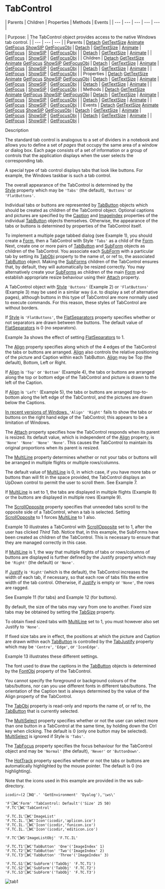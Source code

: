 




<h1 class="heading"><span class="name">TabControl</span></h1>
| Parents | Children | Properties | Methods | Events |
| --- | --- | --- | --- | ---  |

| Purpose: | The TabControl object provides access to the native Windows tab         control. |
| --- | --- | ---  |
| Parents | [Detach](../a-z/detach.md) [GetTextSize](../a-z/gettextsize.md) [Animate](../a-z/animate.md) [GetFocus](../a-z/getfocus.md) [ShowSIP](../a-z/showsip.md) [GetFocusObj](../a-z/getfocusobj.md) | [Detach](../a-z/detach.md) | [GetTextSize](../a-z/gettextsize.md) | [Animate](../a-z/animate.md) | [GetFocus](../a-z/getfocus.md) | [ShowSIP](../a-z/showsip.md) | [GetFocusObj](../a-z/getfocusobj.md) |
| [Detach](../a-z/detach.md) | [GetTextSize](../a-z/gettextsize.md) | [Animate](../a-z/animate.md) |
| [GetFocus](../a-z/getfocus.md) | [ShowSIP](../a-z/showsip.md) | [GetFocusObj](../a-z/getfocusobj.md) |
| Children | [Detach](../a-z/detach.md) [GetTextSize](../a-z/gettextsize.md) [Animate](../a-z/animate.md) [GetFocus](../a-z/getfocus.md) [ShowSIP](../a-z/showsip.md) [GetFocusObj](../a-z/getfocusobj.md) | [Detach](../a-z/detach.md) | [GetTextSize](../a-z/gettextsize.md) | [Animate](../a-z/animate.md) | [GetFocus](../a-z/getfocus.md) | [ShowSIP](../a-z/showsip.md) | [GetFocusObj](../a-z/getfocusobj.md) |
| [Detach](../a-z/detach.md) | [GetTextSize](../a-z/gettextsize.md) | [Animate](../a-z/animate.md) |
| [GetFocus](../a-z/getfocus.md) | [ShowSIP](../a-z/showsip.md) | [GetFocusObj](../a-z/getfocusobj.md) |
| Properties | [Detach](../a-z/detach.md) [GetTextSize](../a-z/gettextsize.md) [Animate](../a-z/animate.md) [GetFocus](../a-z/getfocus.md) [ShowSIP](../a-z/showsip.md) [GetFocusObj](../a-z/getfocusobj.md) | [Detach](../a-z/detach.md) | [GetTextSize](../a-z/gettextsize.md) | [Animate](../a-z/animate.md) | [GetFocus](../a-z/getfocus.md) | [ShowSIP](../a-z/showsip.md) | [GetFocusObj](../a-z/getfocusobj.md) |
| [Detach](../a-z/detach.md) | [GetTextSize](../a-z/gettextsize.md) | [Animate](../a-z/animate.md) |
| [GetFocus](../a-z/getfocus.md) | [ShowSIP](../a-z/showsip.md) | [GetFocusObj](../a-z/getfocusobj.md) |
| Methods | [Detach](../a-z/detach.md) [GetTextSize](../a-z/gettextsize.md) [Animate](../a-z/animate.md) [GetFocus](../a-z/getfocus.md) [ShowSIP](../a-z/showsip.md) [GetFocusObj](../a-z/getfocusobj.md) | [Detach](../a-z/detach.md) | [GetTextSize](../a-z/gettextsize.md) | [Animate](../a-z/animate.md) | [GetFocus](../a-z/getfocus.md) | [ShowSIP](../a-z/showsip.md) | [GetFocusObj](../a-z/getfocusobj.md) |
| [Detach](../a-z/detach.md) | [GetTextSize](../a-z/gettextsize.md) | [Animate](../a-z/animate.md) |
| [GetFocus](../a-z/getfocus.md) | [ShowSIP](../a-z/showsip.md) | [GetFocusObj](../a-z/getfocusobj.md) |
| Events | [Detach](../a-z/detach.md) [GetTextSize](../a-z/gettextsize.md) [Animate](../a-z/animate.md) [GetFocus](../a-z/getfocus.md) [ShowSIP](../a-z/showsip.md) [GetFocusObj](../a-z/getfocusobj.md) | [Detach](../a-z/detach.md) | [GetTextSize](../a-z/gettextsize.md) | [Animate](../a-z/animate.md) | [GetFocus](../a-z/getfocus.md) | [ShowSIP](../a-z/showsip.md) | [GetFocusObj](../a-z/getfocusobj.md) |
| [Detach](../a-z/detach.md) | [GetTextSize](../a-z/gettextsize.md) | [Animate](../a-z/animate.md) |
| [GetFocus](../a-z/getfocus.md) | [ShowSIP](../a-z/showsip.md) | [GetFocusObj](../a-z/getfocusobj.md) |


Description


The standard tab control is analogous to a set of dividers in a notebook and
allows you to define a set of *pages* that occupy the same area of a window
or dialog box. Each page consists of a set of information or a group of controls
that the application displays when the user selects the corresponding tab.



A special type of tab control displays tabs that look like buttons. For
example, the Windows taskbar is such a tab control.


The overall appearance of the TabControl is determined by the [Style](../a-z/style.md) property which may be `'Tabs'` (the
default), `'Buttons'` or `'FlatButtons'`.


Individual tabs or buttons are represented by [TabButton](../a-z/tabbutton.md) objects which should be created as children of the TabControl object. Optional
captions and pictures are specified by the [Caption](../a-z/caption.md) and [ImageIndex](../a-z/imageindex.md) properties of the
individual [TabButton](../a-z/tabbutton.md) objects themselves.
Otherwise, the appearance of the tabs or buttons is determined by properties of
the TabControl itself.


To implement a multiple page tabbed dialog (see Example 1), you should create a [Form](../a-z/form.md), then a
TabControl with Style `'Tabs'` as a child of
the [Form](../a-z/form.md). Next, create one or more pairs of [TabButton](../a-z/tabbutton.md) and [SubForm](../a-z/subform.md) objects as children of the
TabControl. You associate each [SubForm](../a-z/subform.md) with a
particular tab by setting its [TabObj](../a-z/tabobj.md) property to the name of, or ref to, the associated [TabButton](../a-z/tabbutton.md) object. Making the [SubForms](../a-z/subform.md) children of the
TabControl ensures that, by default, they will automatically be resized
correctly. You may alternatively create your [SubForms](../a-z/subform.md) as children of the main [Form](../a-z/form.md) and establish
appropriate resize behaviour using their [Attach](../a-z/attach.md) property.


A TabControl object with [Style](../a-z/style.md) `'Buttons'` (Example 2) or `'FlatButtons'` (Example 3) may be used in a similar
way (i.e. to display a set of alternative pages), although buttons in this type
of TabControl are more normally used to execute commands. For this reason, these
styles of TabControl are without borders.


If [Style](../a-z/style.md) is `'FlatButtons'`,
the [FlatSeparators](../a-z/flatseparators.md) property
specifies whether or not separators are drawn between the buttons. The default
value of [FlatSeparators](../a-z/flatseparators.md) is 0 (no
separators).


Example 3a shows the
effect of setting [FlatSeparators](../a-z/flatseparators.md) to
1.


The [Align](../a-z/align.md) property specifies along which
of the 4 edges of the TabControl the tabs or buttons are arranged. [Align](../a-z/align.md) also controls the relative positioning of the picture and Caption within each
TabButton. [Align](../a-z/align.md) may be Top (the default),
Bottom, Left or Right.


If [Align](../a-z/align.md) is `'Top'` or `'Bottom'` (Example
4), the tabs or buttons are arranged along the top or bottom edge of the
TabControl and picture is drawn to the left of the Caption.


If [Align](../a-z/align.md) is `'Left'` (Example 5), the tabs or buttons are
arranged top-to-bottom along the left edge of the TabControl, and the pictures
are drawn below the Captions.


[In recent versions of Windows, ](../a-z/align.md)`'Align' 'Right'` fails to show the tabs or buttons on the right hand edge of the TabControl; this appears to be a limitation of Windows.


The [Attach](../a-z/attach.md) property specifies how the
TabControl responds when its parent is resized. Its default value, which is
independent of the [Align](../a-z/align.md) property, is `'None'
'None' 'None' 'None'`. This causes the TabControl to maintain its
original proportions when its parent is resized.


The [MultiLine](../a-z/multiline.md) property determines
whether or not your tabs or buttons will be arranged in multiple flights or
multiple rows/columns.


The default value of [MultiLine](../a-z/multiline.md) is 0,
in which case, if you have more tabs or buttons than will fit in the space
provided, the TabControl displays an UpDown control to permit the user to scroll
them. See Example 7.


If [MultiLine](../a-z/multiline.md) is set to 1, the tabs are
displayed in multiple flights (Example 8) or the buttons are displayed in multiple rows (Example
9).


The [ScrollOpposite](../a-z/scrollopposite.md) property
specifies that unneeded tabs scroll to the opposite side of a TabControl, when a
tab is selected. Setting [ScrollOpposite](../a-z/scrollopposite.md) to 1 forces [MultiLine](../a-z/multiline.md) to 1 also.


Example 10 illustrates a
TabControl with [ScrollOpposite](../a-z/scrollopposite.md) set
to 1, after the user has clicked *Third Tab*. Notice that, in this example,
the SubForms have been created as children of the TabControl. This is necessary
to ensure that they are managed correctly in this case.


If [MultiLine](../a-z/multiline.md) is 1, the way that
multiple flights of tabs or rows/columns of buttons are displayed is further
defined by the Justify property which may be `'Right'` (the default) or `'None'`.


If [Justify](../a-z/justify.md) is `'Right'`(which is the default), the TabControl increases the width of each tab, if
necessary, so that each row of tabs fills the entire width of the tab control.
Otherwise, if [Justify](../a-z/justify.md) is empty or `'None'`,
the rows are ragged.


See Example 11 (for tabs) and Example 12 (for
buttons).


By default, the size of the tabs may vary from one to another. Fixed size
tabs may be obtained by setting the [TabSize](../a-z/tabsize.md) property.


To obtain fixed sized tabs with [MultiLine](../a-z/multiline.md) set to 1, you must however also set Justify to `'None'`.


If fixed size tabs are in effect, the positions at which the picture and
Caption are drawn within each [TabButton](../a-z/tabbutton.md) is
controlled by the [TabJustify](../a-z/tabjustify.md) property
which may be `'Centre'`, `'Edge'`,
or `'IconEdge'`.


Example
13 illustrates these different settings.


The font used to draw the captions in the [TabButton](../a-z/tabbutton.md) objects is determined by the [FontObj](../a-z/fontobj.md) property of the TabControl.


You cannot specify the foreground or background colours of the tabs/buttons,
nor can you use different fonts in different tabs/buttons. The orientation of
the Caption text is always determined by the value of the Align property of the
TabControl.


The [TabObj](../a-z/tabobj.md) property is read-only and
reports the name of, or ref to, the [TabButton](../a-z/tabbutton.md) that is currently selected.


The [MultiSelect](../a-z/multiselect.md) property specifies
whether or not the user can select more than one button in a TabControl at the
same time, by holding down the Ctrl key when clicking. The default is 0 (only
one button may be selected). [MultiSelect](../a-z/multiselect.md) is ignored if Style is `'Tabs'`.


The [TabFocus](../a-z/tabfocus.md) property specifies the
focus behaviour for the TabControl object and may be `'Normal'` (the
default), `'Never'` or `'ButtonDown'`.


The [HotTrack](../a-z/hottrack.md) property specifies whether
or not the tabs or buttons are automatically highlighted by the mouse pointer.
The default is 0 (no highlighting).


Note that the icons used in this example are provided in the ws sub-directory.
```apl
icodir←(2 ⎕NQ'.' 'GetEnvironment' 'Dyalog'),'\ws\'
```
```apl
'F'⎕WC'Form' 'TabControl: Default'('Size' 25 50)
'F.TC'⎕WC'TabControl'

'F.TC.IL'⎕WC'ImageList'
'F.TC.IL.'⎕WC'Icon'(icodir,'aplicon.ico')
'F.TC.IL.'⎕WC'Icon'(icodir,'funicon.ico')
'F.TC.IL.'⎕WC'Icon'(icodir,'editicon.ico')

'F.TC'⎕WS'ImageListObj' 'F.TC.IL'

'F.TC.T1'⎕WC'TabButton' 'One'('ImageIndex' 1)
'F.TC.T2'⎕WC'TabButton' 'Two'('ImageIndex' 2)
'F.TC.T3'⎕WC'TabButton' 'Three'('ImageIndex' 3)

'F.TC.S1'⎕WC'SubForm'('TabObj' 'F.TC.T1')
'F.TC.S2'⎕WC'SubForm'('TabObj' 'F.TC.T2')
'F.TC.S3'⎕WC'SubForm'('TabObj' 'F.TC.T3')
```


![tab1](../img/tab1.gif)


